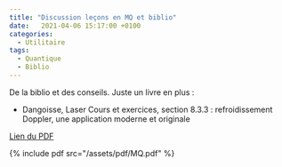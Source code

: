 ```yaml
---
title: "Discussion leçons en MQ et biblio"
date:   2021-04-06 15:17:00 +0100
categories:
  - Utilitaire
tags:
  - Quantique
  - Biblio
---
```

De la biblio et des conseils. Juste un livre en plus :
- Dangoisse, Laser Cours et exercices, section 8.3.3 : refroidissement Doppler, une application moderne et originale

[Lien du PDF](/assets/pdf/MQ.pdf)

{% include pdf src="/assets/pdf/MQ.pdf" %}
